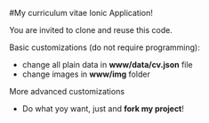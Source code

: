 #My curriculum vitae Ionic Application!

You are invited to clone and reuse this code.

Basic customizations (do not require programming):
* change all plain data in <b>www/data/cv.json</b> file
* change images in <b>www/img</b> folder

More advanced customizations
* Do what yoy want, just and <b>fork my project</b>!

